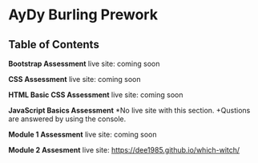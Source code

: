 # AyDy Burling Prework

## Table of Contents

**Bootstrap Assessment**
live site: coming soon

**CSS Assessment**
live site: coming soon

**HTML Basic CSS Assessment**
live site: coming soon

**JavaScript Basics Assessment**
\*No live site with this section.
+Qustions are answered by using the console.

**Module 1 Assessment**
live site: coming soon

**Module 2 Assesment**
live site: <https://dee1985.github.io/which-witch/>

